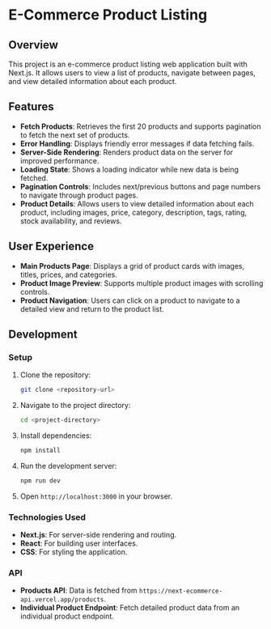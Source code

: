 # E-Commerce Product Listing

## Overview

This project is an e-commerce product listing web application built with Next.js. It allows users to view a list of products, navigate between pages, and view detailed information about each product.

## Features

- **Fetch Products**: Retrieves the first 20 products and supports pagination to fetch the next set of products.
- **Error Handling**: Displays friendly error messages if data fetching fails.
- **Server-Side Rendering**: Renders product data on the server for improved performance.
- **Loading State**: Shows a loading indicator while new data is being fetched.
- **Pagination Controls**: Includes next/previous buttons and page numbers to navigate through product pages.
- **Product Details**: Allows users to view detailed information about each product, including images, price, category, description, tags, rating, stock availability, and reviews.

## User Experience

- **Main Products Page**: Displays a grid of product cards with images, titles, prices, and categories.
- **Product Image Preview**: Supports multiple product images with scrolling controls.
- **Product Navigation**: Users can click on a product to navigate to a detailed view and return to the product list.

## Development

### Setup

1. Clone the repository:
   ```bash
   git clone <repository-url>
   ```

2. Navigate to the project directory:
   ```bash
   cd <project-directory>
   ```

3. Install dependencies:
   ```bash
   npm install
   ```

4. Run the development server:
   ```bash
   npm run dev
   ```

5. Open `http://localhost:3000` in your browser.

### Technologies Used

- **Next.js**: For server-side rendering and routing.
- **React**: For building user interfaces.
- **CSS**: For styling the application.

### API

- **Products API**: Data is fetched from `https://next-ecommerce-api.vercel.app/products`.
- **Individual Product Endpoint**: Fetch detailed product data from an individual product endpoint.


